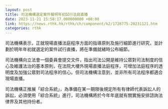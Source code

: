 ```yaml
---
layout: post
title: 司法機構選定案件擬明年初試行法庭直播
date: 2023-11-21 15:58:17.000000000 +08:00
link: https://news.rthk.hk/rthk/ch/component/k2/1728775-20231121.htm
categories: rthk
---
```


司法機構表示，正就現場直播法庭程序方面的指導原則及施行細節進行研究，並計劃於明年年初就選定的案件試行直播，將在準備就緒時公布細節。

司法機構向立法會一個委員會提交文件，指出司法公開是維持公眾對司法制度的信心及維護法治的基本原則，在法院大樓外現場直播法庭程序，可增加法庭程序的透明度及加強公眾對司法程序的信心。但司法機構注意到，並非所有司法程序都適合現場直播。

司法機構正推展「綜合系統」，為準備在某一期限後規定所有有律師代表訴訟人的訴訟，必須使用「綜合系統」進行，司法機構將於今年年底就有關實施安排諮詢法律界及其他持份者。
